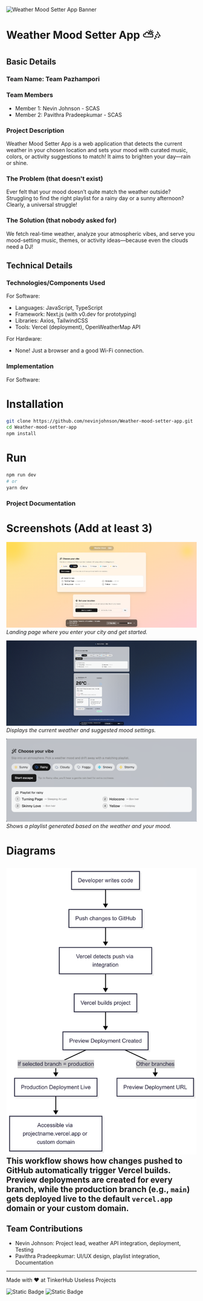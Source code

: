 <img width="900" alt="Weather Mood Setter App Banner" src="https://user-images.githubusercontent.com/517ad8e9-ad22-457d-9538-a9e62d137cd7/your-weather-app-banner.png" />

# Weather Mood Setter App ⛅🎶

## Basic Details
### Team Name: Team Pazhampori

### Team Members
- Member 1: Nevin Johnson - SCAS
- Member 2: Pavithra Pradeepkumar - SCAS

### Project Description
Weather Mood Setter App is a web application that detects the current weather in your chosen location and sets your mood with curated music, colors, or activity suggestions to match! It aims to brighten your day—rain or shine.

### The Problem (that doesn't exist)
Ever felt that your mood doesn’t quite match the weather outside? Struggling to find the right playlist for a rainy day or a sunny afternoon? Clearly, a universal struggle!

### The Solution (that nobody asked for)
We fetch real-time weather, analyze your atmospheric vibes, and serve you mood-setting music, themes, or activity ideas—because even the clouds need a DJ!

## Technical Details

### Technologies/Components Used
For Software:
- Languages: JavaScript, TypeScript
- Framework: Next.js (with v0.dev for prototyping)
- Libraries: Axios, TailwindCSS
- Tools: Vercel (deployment), OpenWeatherMap API

For Hardware:
- None! Just a browser and a good Wi-Fi connection.

### Implementation
For Software:

# Installation
```bash
git clone https://github.com/nevinjohnson/Weather-mood-setter-app.git
cd Weather-mood-setter-app
npm install
```

# Run
```bash
npm run dev
# or
yarn dev
```

### Project Documentation

# Screenshots (Add at least 3)
![Home Screen](assets/home-screen.png)
*Landing page where you enter your city and get started.*

![Weather Results](assets/weather-setter.png)
*Displays the current weather and suggested mood settings.*

![Playlist Generator](assets/playlist.png)
*Shows a playlist generated based on the weather and your mood.*

# Diagrams
![Workflow Diagram](assets/workflow-diagram.png)
This workflow shows how changes pushed to GitHub automatically trigger Vercel builds. Preview deployments are created for every branch, while the production branch (e.g., `main`) gets deployed live to the default `vercel.app` domain or your custom domain.  
---

## Team Contributions
- Nevin Johnson: Project lead, weather API integration, deployment, Testing
- Pavithra Pradeepkumar: UI/UX design, playlist integration, Documentation

---
Made with ❤️ at TinkerHub Useless Projects 

![Static Badge](https://img.shields.io/badge/TinkerHub-24?color=%23000000&link=https%3A%2F%2Fwww.tinkerhub.org%2F)
![Static Badge](https://img.shields.io/badge/UselessProjects--25-25?link=https%3A%2F%2Fwww.tinkerhub.org%2Fevents%2FQ2Q1TQKX6Q%2FUseless%2520Projects)

<!--
Auto-synced with your [v0.dev](https://v0.dev) deployments

[![Deployed on Vercel](https://img.shields.io/badge/Deployed%20on-Vercel-black?style=for-the-badge&logo=vercel)](https://vercel.com/nevin-johnsons-projects/v0-weather-mood-setter-app)
[![Built with v0](https://img.shields.io/badge/Built%20with-v0.dev-black?style=for-the-badge)](https://v0.dev/chat/projects/zyVJWECYOwo)
-->
